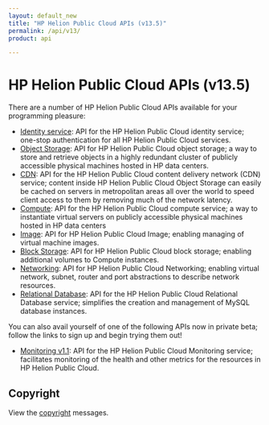 ```yaml
---
layout: default_new
title: "HP Helion Public Cloud APIs (v13.5)"
permalink: /api/v13/
product: api

---
```

# HP Helion Public Cloud APIs (v13.5)

There are a number of HP Helion Public Cloud APIs available for your programming pleasure: 

* [Identity service](/api/v13/identity/): API for the HP Helion Public Cloud identity service; one-stop authentication for all HP Helion Public Cloud services.
* [Object Storage](/api/object-storage/): API for HP Helion Public Cloud object storage; a way to store and retrieve objects in a highly redundant cluster of publicly accessible physical machines hosted in HP data centers. 
* [CDN](/api/CDN/): API for the HP Helion Public Cloud content delivery network (CDN) service; content inside HP Helion Public Cloud Object Storage can easily be cached on servers in metropolitan areas all over the world to speed client access to them by removing much of the network latency.
* [Compute](/api/v13/compute/): API for the HP Helion Public Cloud compute service; a way to instantiate virtual servers on publicly accessible physical machines hosted in HP data centers
* [Image](/api/v13/image/): API for HP Helion Public Cloud Image; enabling managing of virtual machine images.
* [Block Storage](/api/v13/block-storage/): API for HP Helion Public Cloud block storage; enabling additional volumes to Compute instances.
* [Networking](/api/v13/networking/): API for HP Helion Public Cloud Networking; enabling virtual network, subnet, router and port abstractions to describe network resources.
* [Relational Database](/api/v13/dbaas/): API for the HP Helion Public Cloud Relational Database service; simplifies the creation and management of MySQL database instances.

You can also avail yourself of one of the following APIs now in private beta; follow the links to sign up and begin trying them out!

* [Monitoring v1.1](/api/v13/monitoring/): API for the HP Helion Public Cloud Monitoring service; facilitates monitoring of the health and other metrics for the resources in HP Helion Public Cloud.<br>
  

## Copyright

View the [copyright](/api/v13/copyright/) messages.
